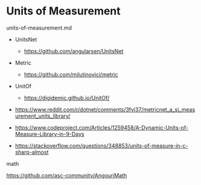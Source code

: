 # Units of Measurement

units-of-measurement.md

*   UnitsNet

    *   https://github.com/angularsen/UnitsNet

*   Metric 

    *   https://github.com/milutinovici/metric

*   UnitOf

    *   https://digidemic.github.io/UnitOf/




*   https://www.reddit.com/r/dotnet/comments/3fvi37/metricnet_a_si_measurement_units_library/

*   https://www.codeproject.com/Articles/1259458/A-Dynamic-Units-of-Measure-Library-in-9-Days

*   https://stackoverflow.com/questions/348853/units-of-measure-in-c-sharp-almost



math

https://github.com/asc-community/AngouriMath

